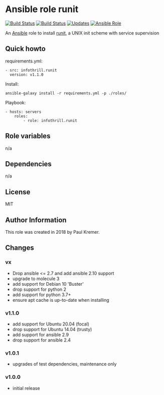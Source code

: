 # Ansible role runit

[![Build Status](https://img.shields.io/travis/infothrill/ansible-role-runit/master.svg?label=travis_master)](https://travis-ci.org/infothrill/ansible-role-runit)
[![Build Status](https://img.shields.io/travis/infothrill/ansible-role-runit/develop.svg?label=travis_develop)](https://travis-ci.org/infothrill/ansible-role-runit)
[![Updates](https://pyup.io/repos/github/infothrill/ansible-role-runit/shield.svg)](https://pyup.io/repos/github/infothrill/ansible-role-runit/)
[![Ansible Role](https://img.shields.io/ansible/role/27484.svg)](https://galaxy.ansible.com/infothrill/runit/)


An [Ansible](http://www.ansible.com) role to install
[runit](http://smarden.org/runit/), a UNIX init scheme with service supervision

## Quick howto

requirements.yml:

	- src: infothrill.runit
	  version: v1.1.0

Install:

	ansible-galaxy install -r requirements.yml -p ./roles/

Playbook:

    - hosts: servers
        roles:
		    - role: infothrill.runit

## Role variables

n/a

## Dependencies

n/a

## License

MIT

## Author Information

This role was created in 2018 by Paul Kremer.


## Changes

### vx

* Drop ansible <= 2.7 and add ansible 2.10 support
* upgrade to molecule 3
* add support for Debian 10 'Buster'
* drop support for python 2
* add support for python 3.7+
* ensure apt cache is up-to-date when installing

### v1.1.0

* add support for Ubuntu 20.04 (focal)
* drop support for Ubuntu 14.04 (trusty)
* add support for ansible 2.9
* drop support for ansible 2.4

### v1.0.1

* upgrades of test dependencies, maintenance only

### v1.0.0

* initial release
